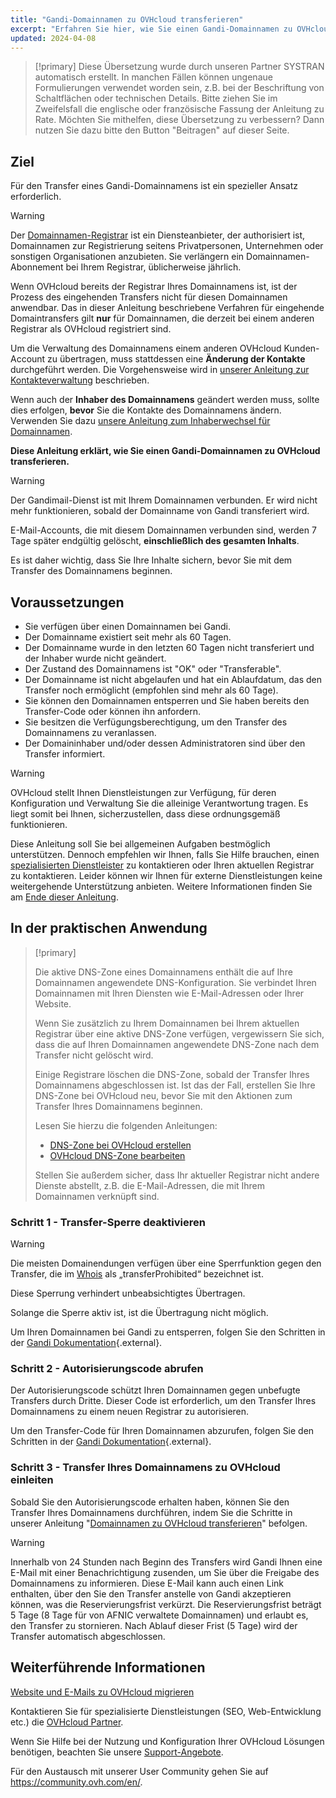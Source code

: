```yaml
---
title: "Gandi-Domainnamen zu OVHcloud transferieren"
excerpt: "Erfahren Sie hier, wie Sie einen Gandi-Domainnamen zu OVHcloud transferieren"
updated: 2024-04-08
---
```


> [!primary]
> Diese Übersetzung wurde durch unseren Partner SYSTRAN automatisch erstellt. In manchen Fällen können ungenaue Formulierungen verwendet worden sein, z.B. bei der Beschriftung von Schaltflächen oder technischen Details. Bitte ziehen Sie im Zweifelsfall die englische oder französische Fassung der Anleitung zu Rate. Möchten Sie mithelfen, diese Übersetzung zu verbessern? Dann nutzen Sie dazu bitte den Button "Beitragen" auf dieser Seite.
>

## Ziel

Für den Transfer eines Gandi-Domainnamens ist ein spezieller Ansatz erforderlich.

> [!warning]
>
> Der [Domainnamen-Registrar](https://www.ovhcloud.com/de/learn/what-is-domain-name-registrar/) ist ein Diensteanbieter, der authorisiert ist, Domainnamen zur Registrierung seitens Privatpersonen, Unternehmen oder sonstigen Organisationen anzubieten. Sie verlängern ein Domainnamen-Abonnement bei Ihrem Registrar, üblicherweise jährlich.
>
> Wenn OVHcloud bereits der Registrar Ihres Domainnamens ist, ist der Prozess des eingehenden Transfers nicht für diesen Domainnamen anwendbar. Das in dieser Anleitung beschriebene Verfahren für eingehende Domaintransfers gilt **nur** für Domainnamen, die derzeit bei einem anderen Registrar als OVHcloud registriert sind.
>
> Um die Verwaltung des Domainnamens einem anderen OVHcloud Kunden-Account zu übertragen, muss stattdessen eine **Änderung der Kontakte** durchgeführt werden. Die Vorgehensweise wird in [unserer Anleitung zur Kontakteverwaltung](/pages/account_and_service_management/account_information/managing_contacts) beschrieben.
>
> Wenn auch der **Inhaber des Domainnamens** geändert werden muss, sollte dies erfolgen, **bevor** Sie die Kontakte des Domainnamens ändern. Verwenden Sie dazu [unsere Anleitung zum Inhaberwechsel für Domainnamen](/pages/web_cloud/domains/trade_domain).
>

**Diese Anleitung erklärt, wie Sie einen Gandi-Domainnamen zu OVHcloud transferieren.**

> [!warning]
>
> Der Gandimail-Dienst ist mit Ihrem Domainnamen verbunden. Er wird nicht mehr funktionieren, sobald der Domainname von Gandi transferiert wird. 
>
> E-Mail-Accounts, die mit diesem Domainnamen verbunden sind, werden 7 Tage später endgültig gelöscht, **einschließlich des gesamten Inhalts**.
>
> Es ist daher wichtig, dass Sie Ihre Inhalte sichern, bevor Sie mit dem Transfer des Domainnamens beginnen.
>

## Voraussetzungen

- Sie verfügen über einen Domainnamen bei Gandi.
- Der Domainname existiert seit mehr als 60 Tagen.
- Der Domainname wurde in den letzten 60 Tagen nicht transferiert und der Inhaber wurde nicht geändert.
- Der Zustand des Domainnamens ist "OK" oder "Transferable".
- Der Domainname ist nicht abgelaufen und hat ein Ablaufdatum, das den Transfer noch ermöglicht (empfohlen sind mehr als 60 Tage).
- Sie können den Domainnamen entsperren und Sie haben bereits den Transfer-Code oder können ihn anfordern.
- Sie besitzen die Verfügungsberechtigung, um den Transfer des Domainnamens zu veranlassen.
- Der Domaininhaber und/oder dessen Administratoren sind über den Transfer informiert.

> [!warning]
> OVHcloud stellt Ihnen Dienstleistungen zur Verfügung, für deren Konfiguration und Verwaltung Sie die alleinige Verantwortung tragen. Es liegt somit bei Ihnen, sicherzustellen, dass diese ordnungsgemäß funktionieren.
> 
> Diese Anleitung soll Sie bei allgemeinen Aufgaben bestmöglich unterstützen. Dennoch empfehlen wir Ihnen, falls Sie Hilfe brauchen, einen [spezialisierten Dienstleister](https://partner.ovhcloud.com/de/directory/) zu kontaktieren oder Ihren aktuellen Registrar zu kontaktieren. Leider können wir Ihnen für externe Dienstleistungen keine weitergehende Unterstützung anbieten. Weitere Informationen finden Sie am [Ende dieser Anleitung](#go-further).
>

## In der praktischen Anwendung

> [!primary]
>
> Die aktive DNS-Zone eines Domainnamens enthält die auf Ihre Domainnamen angewendete DNS-Konfiguration. Sie verbindet Ihren Domainnamen mit Ihren Diensten wie E-Mail-Adressen oder Ihrer Website.
>
> Wenn Sie zusätzlich zu Ihrem Domainnamen bei Ihrem aktuellen Registrar über eine aktive DNS-Zone verfügen, vergewissern Sie sich, dass die auf Ihren Domainnamen angewendete DNS-Zone nach dem Transfer nicht gelöscht wird.
>
> Einige Registrare löschen die DNS-Zone, sobald der Transfer Ihres Domainnamens abgeschlossen ist. Ist das der Fall, erstellen Sie Ihre DNS-Zone bei OVHcloud neu, bevor Sie mit den Aktionen zum Transfer Ihres Domainnamens beginnen.
>
> Lesen Sie hierzu die folgenden Anleitungen:
>
> - [DNS-Zone bei OVHcloud erstellen](/pages/web_cloud/domains/dns_zone_create)
> - [OVHcloud DNS-Zone bearbeiten](/pages/web_cloud/domains/dns_zone_edit)
>
> Stellen Sie außerdem sicher, dass Ihr aktueller Registrar nicht andere Dienste abstellt, z.B. die E-Mail-Adressen, die mit Ihrem Domainnamen verknüpft sind.
>

### Schritt 1 - Transfer-Sperre deaktivieren

> [!warning]
>
> Die meisten Domainendungen verfügen über eine Sperrfunktion gegen den Transfer, die im [Whois](https://www.ovhcloud.com/de/domains/whois/) als „transferProhibited“ bezeichnet ist.
>
> Diese Sperrung verhindert unbeabsichtigtes Übertragen.
>
> Solange die Sperre aktiv ist, ist die Übertragung nicht möglich.
>

Um Ihren Domainnamen bei Gandi zu entsperren, folgen Sie den Schritten in der [Gandi Dokumentation](https://docs.gandi.net/en/domain_names/transfer_out/transfer_lock.html){.external}.

### Schritt 2 - Autorisierungscode abrufen

Der Autorisierungscode schützt Ihren Domainnamen gegen unbefugte Transfers durch Dritte. Dieser Code ist erforderlich, um den Transfer Ihres Domainnamens zu einem neuen Registrar zu autorisieren.

Um den Transfer-Code für Ihren Domainnamen abzurufen, folgen Sie den Schritten in der [Gandi Dokumentation](https://docs.gandi.net/en/domain_names/transfer_out/auth_info.html){.external}.

### Schritt 3 - Transfer Ihres Domainnamens zu OVHcloud einleiten
  
Sobald Sie den Autorisierungscode erhalten haben, können Sie den Transfer Ihres Domainnamens durchführen, indem Sie die Schritte in unserer Anleitung "[Domainnamen zu OVHcloud transferieren](/pages/web_cloud/domains/transfer_incoming_generic_domain)" befolgen.

> [!warning]
>
> Innerhalb von 24 Stunden nach Beginn des Transfers wird Gandi Ihnen eine E-Mail mit einer Benachrichtigung zusenden, um Sie über die Freigabe des Domainnamens zu informieren.
> Diese E-Mail kann auch einen Link enthalten, über den Sie den Transfer anstelle von Gandi akzeptieren können, was die Reservierungsfrist verkürzt.
> Die Reservierungsfrist beträgt 5 Tage (8 Tage für von AFNIC verwaltete Domainnamen) und erlaubt es, den Transfer zu stornieren.
> Nach Ablauf dieser Frist (5 Tage) wird der Transfer automatisch abgeschlossen.
>

## Weiterführende Informationen <a name="go-further"></a>

[Website und E-Mails zu OVHcloud migrieren](/pages/web_cloud/web_hosting/hosting_migrating_to_ovh)
 
Kontaktieren Sie für spezialisierte Dienstleistungen (SEO, Web-Entwicklung etc.) die [OVHcloud Partner](https://partner.ovhcloud.com/de/directory/).
 
Wenn Sie Hilfe bei der Nutzung und Konfiguration Ihrer OVHcloud Lösungen benötigen, beachten Sie unsere [Support-Angebote](https://www.ovhcloud.com/de/support-levels/).
 
Für den Austausch mit unserer User Community gehen Sie auf <https://community.ovh.com/en/>.
